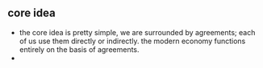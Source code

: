 ## core idea
- the core idea is pretty simple, we are surrounded by agreements; each of us use them directly or indirectly. the modern economy functions entirely on the basis of agreements. 
- 